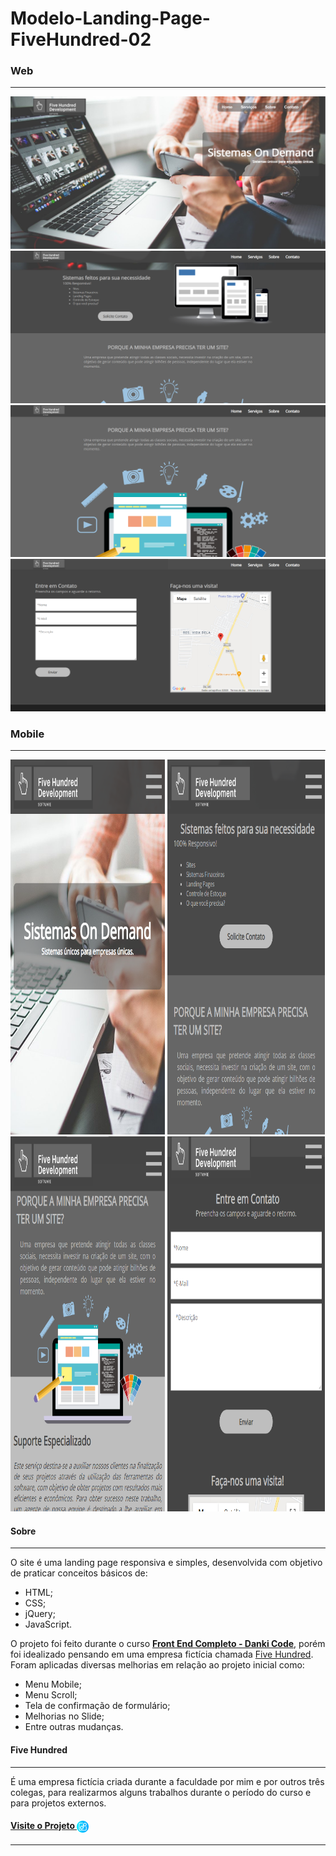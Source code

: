 # Modelo-Landing-Page-FiveHundred-02
### Web
---
<img  src="./Git/IMG/web-home.png">
<img  src="./Git/IMG/web-servicos.png"> 
<img  src="./Git/IMG/web-sobre.png"> 
<img  src="./Git/IMG/web-contato.png"> 

### Mobile
---
<div aling="center" display="flex">
<img  width="49.1%" height="600" src="./Git/IMG/mobile-home.png">
<img  width="49.9%" height="600" src="./Git/IMG/mobile-servico.png">
<img  width="49.1%" height="600" src="./Git/IMG/mobile-sobre.png">
<img  width="49.9%" height="600" src="./Git/IMG/mobile-contato.png">
</div>

#### Sobre
---
O site é uma landing page responsiva e simples, desenvolvida com objetivo de praticar conceitos básicos de: 

-   HTML;
-   CSS;
-   jQuery;
-   JavaScript. 

O projeto foi feito durante o curso **[Front End Completo - Danki Code]( https://cursos.dankicode.com/curso-front-end-completo)**, porém foi idealizado pensando em uma empresa fictícia chamada [Five Hundred](#-five-hundred). Foram aplicadas diversas melhorias em relação ao projeto inicial como:

-   Menu Mobile;
-   Menu Scroll;
-   Tela de confirmação de formulário;
-   Melhorias no Slide;
-   Entre outras mudanças.

#### Five Hundred
---
É uma empresa fictícia criada durante a faculdade por mim e por outros três colegas, para realizarmos alguns trabalhos durante o período do curso e para projetos externos.

#### [Visite o Projeto <img width="19" align="center" src="./Git/IMG/link.png">](https://blblemos.github.io/Modelo-Landing-Page-FiveHundred-02/)
---
